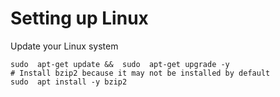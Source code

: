 # Setting up Linux 
Update your Linux system  

    sudo  apt-get update &&  sudo  apt-get upgrade -y 
    # Install bzip2 because it may not be installed by default  
    sudo  apt install -y bzip2
